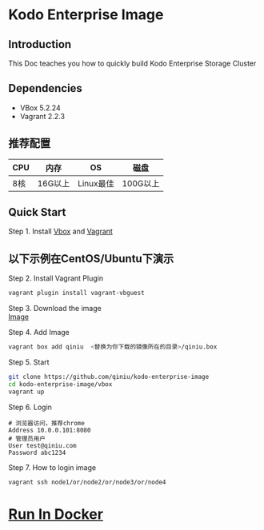 # Kodo Enterprise Image 

## Introduction
This Doc teaches you how to quickly build Kodo Enterprise Storage Cluster
## Dependencies
* VBox 5.2.24
* Vagrant 2.2.3
## 推荐配置 
|CPU|内存|OS|磁盘|
|------|------|------|------|
|8核|16G以上|Linux最佳|100G以上|

## Quick Start
Step 1. Install [Vbox](https://www.virtualbox.org) and [Vagrant](https://www.vagrantup.com/intro/getting-started/install.html)
## 以下示例在CentOS/Ubuntu下演示 
Step 2. Install Vagrant Plugin
```bash
vagrant plugin install vagrant-vbguest
```

Step 3. Download the image  
[Image](http://prswjl9ey.bkt.clouddn.com/qiniu.box)

Step 4. Add Image
```bash
vagrant box add qiniu  <替换为你下载的镜像所在的目录>/qiniu.box
```
Step 5. Start
```bash
git clone https://github.com/qiniu/kodo-enterprise-image
cd kodo-enterprise-image/vbox
vagrant up
```

Step 6. Login
```vim
# 浏览器访问，推荐chrome
Address 10.0.0.101:8080
# 管理员用户
User test@qiniu.com
Password abc1234
```

Step 7. How to login image
```bash
vagrant ssh node1/or/node2/or/node3/or/node4
```

# [Run In Docker](docker/README.md)


